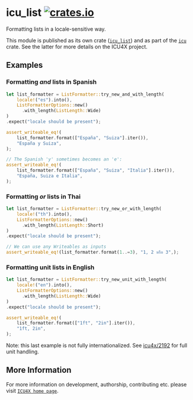 # icu_list [![crates.io](https://img.shields.io/crates/v/icu_list)](https://crates.io/crates/icu_list)

<!-- cargo-rdme start -->

Formatting lists in a locale-sensitive way.

This module is published as its own crate ([`icu_list`](https://docs.rs/icu_list/latest/icu_list/))
and as part of the [`icu`](https://docs.rs/icu/latest/icu/) crate. See the latter for more details on the ICU4X project.

## Examples

### Formatting *and* lists in Spanish

```rust
let list_formatter = ListFormatter::try_new_and_with_length(
    locale!("es").into(),
    ListFormatterOptions::new()
      .with_length(ListLength::Wide)
)
.expect("locale should be present");

assert_writeable_eq!(
    list_formatter.format(["España", "Suiza"].iter()),
    "España y Suiza",
);

// The Spanish 'y' sometimes becomes an 'e':
assert_writeable_eq!(
    list_formatter.format(["España", "Suiza", "Italia"].iter()),
    "España, Suiza e Italia",
);
```

### Formatting *or* lists in Thai

```rust
let list_formatter = ListFormatter::try_new_or_with_length(
    locale!("th").into(),
    ListFormatterOptions::new()
      .with_length(ListLength::Short)
)
.expect("locale should be present");

// We can use any Writeables as inputs
assert_writeable_eq!(list_formatter.format(1..=3), "1, 2 หรือ 3",);
```

### Formatting unit lists in English

```rust
let list_formatter = ListFormatter::try_new_unit_with_length(
    locale!("en").into(),
    ListFormatterOptions::new()
      .with_length(ListLength::Wide)
)
.expect("locale should be present");

assert_writeable_eq!(
    list_formatter.format(["1ft", "2in"].iter()),
    "1ft, 2in",
);
```
Note: this last example is not fully internationalized. See [icu4x/2192](https://github.com/unicode-org/icu4x/issues/2192)
for full unit handling.

<!-- cargo-rdme end -->

## More Information

For more information on development, authorship, contributing etc. please visit [`ICU4X home page`](https://github.com/unicode-org/icu4x).
